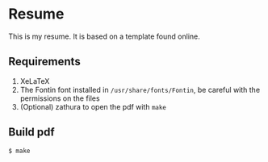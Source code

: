# Resume
 
This is my resume. It is based on a template found online.

## Requirements
1. XeLaTeX
2. The Fontin font installed in `/usr/share/fonts/Fontin`, be careful with the permissions on the files
3. (Optional) zathura to open the pdf with `make`

## Build pdf    

```
$ make
```
